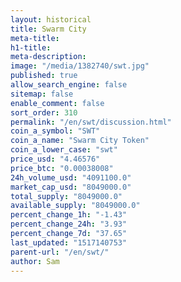 ```yaml
---
layout: historical
title: Swarm City
meta-title: 
h1-title: 
meta-description: 
image: "/media/1382740/swt.jpg"
published: true
allow_search_engine: false
sitemap: false
enable_comment: false
sort_order: 310
permalink: "/en/swt/discussion.html"
coin_a_symbol: "SWT"
coin_a_name: "Swarm City Token"
coin_a_lower_case: "swt"
price_usd: "4.46576"
price_btc: "0.00038008"
24h_volume_usd: "4091100.0"
market_cap_usd: "8049000.0"
total_supply: "8049000.0"
available_supply: "8049000.0"
percent_change_1h: "-1.43"
percent_change_24h: "3.93"
percent_change_7d: "37.65"
last_updated: "1517140753"
parent-url: "/en/swt/"
author: Sam
---
```


